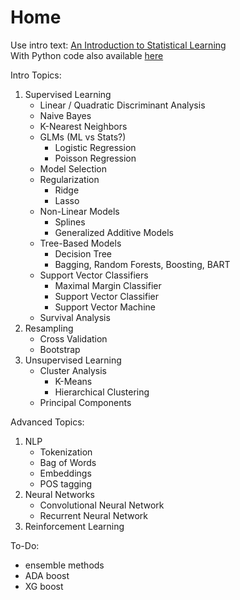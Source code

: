 # Home

Use intro text: [An Introduction to Statistical Learning](https://hastie.su.domains/ISLR2/ISLRv2_website.pdf)  
With Python code also available [here](https://github.com/JWarmenhoven/ISLR-python)

Intro Topics:
1. Supervised Learning
    - Linear / Quadratic Discriminant Analysis
    - Naive Bayes
    - K-Nearest Neighbors
    - GLMs (ML vs Stats?)
        - Logistic Regression
        - Poisson Regression
    - Model Selection
    - Regularization
        - Ridge
        - Lasso
    - Non-Linear Models
        - Splines
        - Generalized Additive Models
    - Tree-Based Models
        - Decision Tree
        - Bagging, Random Forests, Boosting, BART
    - Support Vector Classifiers
        - Maximal Margin Classifier
        - Support Vector Classifier
        - Support Vector Machine
    - Survival Analysis
2. Resampling
    - Cross Validation
    - Bootstrap
3. Unsupervised Learning
    - Cluster Analysis
        - K-Means
        - Hierarchical Clustering
    - Principal Components

Advanced Topics:  
1. NLP
    - Tokenization
    - Bag of Words
    - Embeddings
    - POS tagging
2. Neural Networks
    - Convolutional Neural Network
    - Recurrent Neural Network
3. Reinforcement Learning

To-Do:
- ensemble methods
- ADA boost 
- XG boost